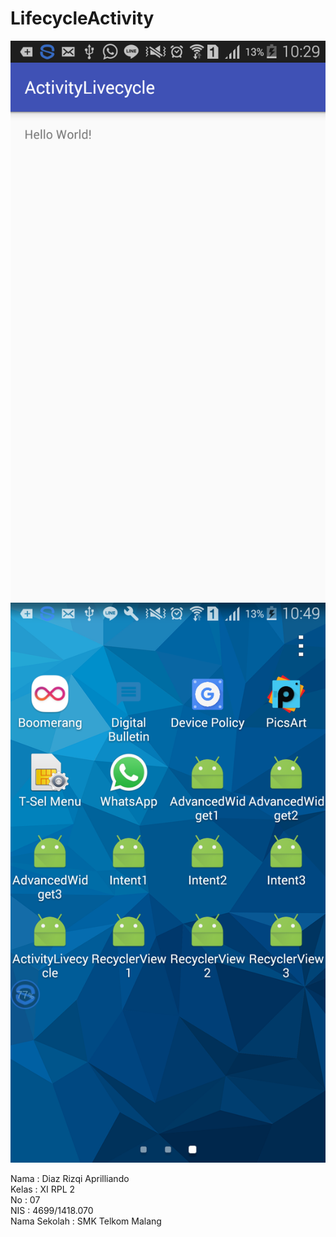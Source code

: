 # LifecycleActivity

![Screenshot](https://github.com/Cupumendewa/LifecycleActivity/blob/master/Screenshot_2017-01-18-10-29-37.png)
![Screenshot](https://github.com/Cupumendewa/LifecycleActivity/blob/master/Screenshot_2017-01-18-10-49-29.png)

Nama : Diaz Rizqi Aprilliando <br>
Kelas : XI RPL 2 <br>
No : 07 <br>
NIS : 4699/1418.070 <br> 
Nama Sekolah : SMK Telkom Malang
